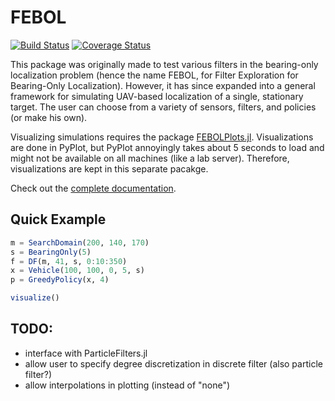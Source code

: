 # FEBOL

[![Build Status](https://travis-ci.org/dressel/FEBOL.jl.svg?branch=master)](https://travis-ci.org/dressel/FEBOL.jl)
[![Coverage Status](https://coveralls.io/repos/github/dressel/FEBOL.jl/badge.svg?branch=master)](https://coveralls.io/github/dressel/FEBOL.jl?branch=master)

This package was originally made to test various filters in the bearing-only localization problem (hence the name FEBOL, for Filter Exploration for Bearing-Only Localization).
However, it has since expanded into a general framework for simulating UAV-based localization of a single, stationary target.
The user can choose from a variety of sensors, filters, and policies (or make his own). 

Visualizing simulations requires the package [FEBOLPlots.jl](https://github.com/dressel/FEBOLPlots.jl).
Visualizations are done in PyPlot, but PyPlot annoyingly takes about 5 seconds to load and might not be available on all machines (like a lab server).
Therefore, visualizations are kept in this separate pacakge.

Check out the [complete documentation](http://feboljl.readthedocs.io/en/latest/index.html).

## Quick Example


```julia
m = SearchDomain(200, 140, 170)
s = BearingOnly(5)
f = DF(m, 41, s, 0:10:350)
x = Vehicle(100, 100, 0, 5, s)
p = GreedyPolicy(x, 4)

visualize()
```

## TODO:

* interface with ParticleFilters.jl
* allow user to specify degree discretization in discrete filter (also particle filter?)
* allow interpolations in plotting (instead of "none")
